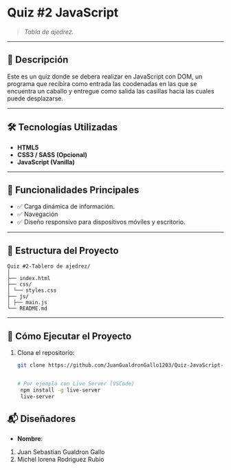 # Quiz #2 JavaScript

> *Tabla de ajedrez.*

---

## 📝 Descripción

Este es un quiz donde se debera realizar en JavaScript con DOM, un programa que recibira como entrada las coodenadas en las que se encuentra un caballo y entregue como salida las casillas hacia las cuales puede desplazarse.


---

## 🛠️ Tecnologías Utilizadas

- **HTML5**
- **CSS3 / SASS (Opcional)**
- **JavaScript (Vanilla)**

---

## 🔧 Funcionalidades Principales

- ✅ Carga dinámica de información.
- ✅ Navegación 
- ✅ Diseño responsivo para dispositivos móviles y escritorio.

---

## 📁 Estructura del Proyecto
```
Quiz #2-Tablero de ajedrez/
│
├── index.html
├── css/
│ └── styles.css
├── js/
│ ├── main.js
└── README.md
```

---

## 🚀 Cómo Ejecutar el Proyecto

1. Clona el repositorio:

   ```bash
   git clone https://github.com/JuanGualdronGallo1203/Quiz-JavaScript-2


   # Por ejemplo con Live Server (VSCode)
    npm install -g live-server
    live-server


## 📬 Diseñadores

- **Nombre**: 

1. Juan Sebastian Gualdron Gallo 
2. Michel lorena Rodriguez Rubio
